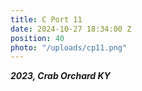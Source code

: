 ```yaml
---
title: C Port 11
date: 2024-10-27 18:34:00 Z
position: 40
photo: "/uploads/cp11.png"
---
```


***2023, Crab Orchard KY***